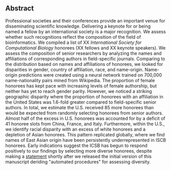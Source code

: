## Abstract

Professional societies and their conferences provide an important venue for disseminating scientific knowledge.
Delivering a keynote for or being named a fellow by an international society is a major recognition.
We assess whether such recognitions reflect the composition of the field of bioinformatics.
We compiled a list of XX _International Society for Computational Biology_ honorees (XX fellows and XX keynote speakers).
We assess the composition of senior researchers by analyzing the names and affiliations of corresponding authors in field-specific journals.
Comparing to the distribution based on names and affiliations of honorees, we looked for disparities in gender, country of affiliation, race, and name-origin.
Name-origin predictions were created using a neural network trained on 700,000 name-nationality pairs mined from Wikipedia.
The proportion of female honorees has kept pace with increasing levels of female authorship, but neither has yet to reach gender parity.
However, we noticed a striking geographic disparity where the proportion of honorees with an affiliation in the United States was 1.6-fold greater compared to field-specific senior authors.
In total, we estimate the U.S. received 85 more honorees than would be expected from randomly selecting honorees from senior authors.
Almost half of the excess in U.S. honorees was accounted for by a deficit of 41 honoree slots from China, France, and Italy.
Furthermore, within the U.S., we identify racial disparity with an excess of white honorees and a depletion of Asian honorees.
This pattern replicated globally, where we find names of East Asian origin have been persistently underrepresented in ISCB honorees.
Early indications suggest the ICSB has begun to respond positively to our findings by selecting more diverse honorees, despite making a [statement](https://www.iscb.org/iscb-news-items/4257-2020-feb20-iscb-announcement) shortly after we released the initial version of this manuscript deriding "automated procedures" for assessing diversity.
